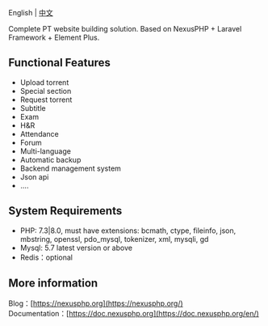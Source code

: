 English | [中文](/)

Complete PT website building solution. Based on NexusPHP + Laravel Framework + Element Plus.

## Functional Features

- Upload torrent
- Special section  
- Request torrent
- Subtitle
- Exam
- H&R
- Attendance
- Forum
- Multi-language
- Automatic backup
- Backend management system
- Json api
- ....

## System Requirements
- PHP: 7.3|8.0, must have extensions: bcmath, ctype, fileinfo, json, mbstring, openssl, pdo_mysql, tokenizer, xml, mysqli, gd
- Mysql: 5.7 latest version or above
- Redis：optional

## More information
Blog：[https://nexusphp.org](https://nexusphp.org/)  
Documentation：[https://doc.nexusphp.org](https://doc.nexusphp.org/en/)  
